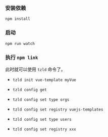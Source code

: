 ### 安装依赖

`npm install`

### 启动

`npm run watch`

### 执行 `npm link`

此时就可以使用 `tzld` 命令了。

- `tzld init vue-template myVue`
- `tzld config get`
- `tzld config set type orgs`
- `tzld config set registry vuejs-templates`

- `tzld config set type users`
- `tzld config set registry xxx`


